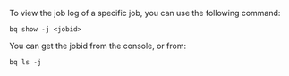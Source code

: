 To view the job log of a specific job, you can use the following command: 
```shell
bq show -j <jobid> 
``` 


You can get the jobid from the console, or from: 

```shell 
bq ls -j 
```

 
